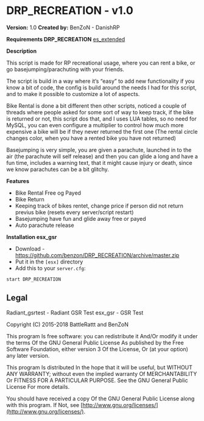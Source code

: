 # DRP_RECREATION - v1.0
**Version:** 1.0
**Created by:** BenZoN - DanishRP

**Requirements DRP_RECREATION**
[es_extended](https://github.com/ESX-Org/es_extended)

**Description**

This script is made for RP recreational usage, where you can rent a bike, or go basejumping/parachuting with your friends.

The script is build in a way where it’s “easy” to add new functionality if you know a bit of code, the config is build around the needs I had for this script, and to make it possible to customize a lot of aspects.

Bike Rental is done a bit different then other scripts, noticed a couple of threads where people asked for some sort of way to keep track, if the bike is returned or not, this script dos that, and I uses LUA tables, so no need for MySQL, you can even configure a multiplier to control how much more expensive a bike will be if they never returned the first one (The rental circle changes color, when you have a rented bike you have not returned)

Basejumping is very simple, you are given a parachute, launched in to the air (the parachute will self release) and then you can glide a long and have a fun time, includes a warning text, that it might cause injury or death, since we know parachutes can be a bit glitchy. 

**Features**
- Bike Rental Free og Payed
- Bike Return
- Keeping track of bikes rentet, change price if person did not return previus bike (resets every server/script restart)
- Basejumping have fun and glide away free or payed
- Auto parachute release

**Installation esx_gsr**
- Download - https://github.com/benzon/DRP_RECREATION/archive/master.zip
- Put it in the `[esx]` directory
- Add this to your  `server.cfg`:
```
start DRP_RECREATION
```

## Legal
Radiant_gsrtest - Radiant GSR Test
esx_gsr - GSR Test

Copyright (C) 2015-2018 BattleRattt and BenZoN

This program Is free software: you can redistribute it And/Or modify it under the terms Of the GNU General Public License As published by the Free Software Foundation, either version 3 Of the License, Or (at your option) any later version.

This program Is distributed In the hope that it will be useful, but WITHOUT ANY WARRANTY; without even the implied warranty Of MERCHANTABILITY Or FITNESS FOR A PARTICULAR PURPOSE. See the GNU General Public License For more details.

You should have received a copy Of the GNU General Public License along with this program. If Not, see  [http://www.gnu.org/licenses/](http://www.gnu.org/licenses/).